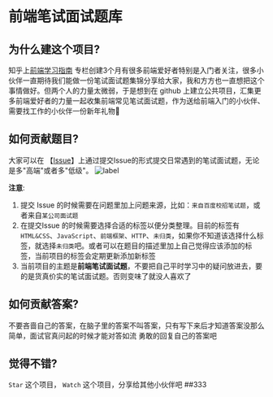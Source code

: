# 前端笔试面试题库

## 为什么建这个项目?

知乎上[前端学习指南](https://zhuanlan.zhihu.com/study-fe) 专栏创建3个月有很多前端爱好者特别是入门者关注，很多小伙伴一直期待我们能做一份笔试面试题集锦分享给大家，我和方方也一直想把这个事情做好。但两个人的力量太微弱，于是想到在 github 上建立公共项目，汇集更多前端爱好者的力量一起收集前端常见笔试面试题，作为送给前端入门的小伙伴、需要找工作的小伙伴一份新年礼物🎁

## 如何贡献题目?
大家可以在 【[Issue](https://github.com/jirengu/frontend-interview/issues)】上通过提交Issue的形式提交日常遇到的笔试面试题，无论是多"高端"或者多"低级"。
![label](http://7xpvnv.com2.z0.glb.qiniucdn.com/3884f92f-9c3c-408d-9eb3-b0d0a4323f69) 

**注意**: 

1. 提交 Issue 的时候需要在问题里加上问题来源，比如：`来自百度校招笔试题`，或者来自`某公司面试题`
2. 在提交Issue 的时候需要选择合适的标签以便分类整理。目前的标签有 `HTML&CSS`、`JavaScript`、`前端框架`、`HTTP`、`未归类`，如果你不知道该选择什么标签，就选择`未归类`吧。或者可以在题目的描述里加上自己觉得应该添加的标签，当前项目的标签会定期更新添加新标签
3. 当前项目的主题是**前端笔试面试题**，不要把自己平时学习中的疑问放进去，要的是货真价实的笔试面试题。否则变味了就没人喜欢了

## 如何贡献答案?

不要吝啬自己的答案，在脑子里的答案不叫答案，只有写下来后才知道答案没那么简单，面试官真问起的时候才能对答如流
勇敢的回复自己的答案吧


## 觉得不错? 

`Star` 这个项目， `Watch` 这个项目，分享给其他小伙伴吧
##333